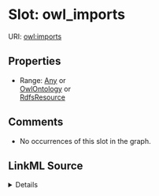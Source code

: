 

# Slot: owl_imports





URI: [owl:imports](http://www.w3.org/2002/07/owl#imports)



<!-- no inheritance hierarchy -->








## Properties

* Range: [Any](../classes/Any.md)&nbsp;or&nbsp;<br />[OwlOntology](../classes/OwlOntology.md)&nbsp;or&nbsp;<br />[RdfsResource](../classes/RdfsResource.md)





## Comments

* No occurrences of this slot in the graph.



## LinkML Source

<details>

```yaml
name: owl_imports
comments:
- No occurrences of this slot in the graph.
from_schema: okns:hydrology-kg
exact_mappings:
- http://www.w3.org/2002/07/owl#imports
rank: 1000
slot_uri: owl:imports
alias: owl_imports
union_of:
- owl_Ontology
- rdfs_Resource
range: Any
any_of:
- range: owl_Ontology
- range: rdfs_Resource

```
</details>